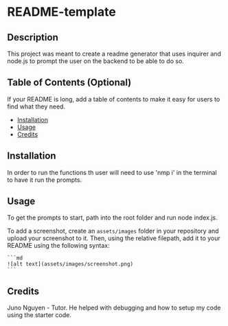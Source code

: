 # README-template

## Description

This project was meant to create a readme generator that uses inquirer and node.js to prompt the user on the backend to be able to do so.

## Table of Contents (Optional)

If your README is long, add a table of contents to make it easy for users to find what they need.

- [Installation](#installation)
- [Usage](#usage)
- [Credits](#credits)

## Installation

In order to run the functions th user will need to use 'nmp i' in the terminal to have it run the prompts.

## Usage

To get the prompts to start, path into the root folder and run node index.js.

To add a screenshot, create an `assets/images` folder in your repository and upload your screenshot to it. Then, using the relative filepath, add it to your README using the following syntax:

    ```md
    ![alt text](assets/images/screenshot.png)
    ```

## Credits

Juno Nguyen - Tutor. He helped with debugging and how to setup my code using the starter code.
